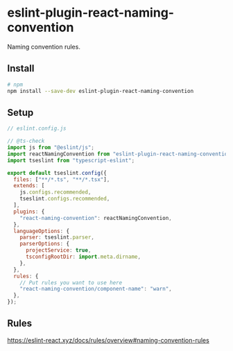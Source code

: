 # eslint-plugin-react-naming-convention

Naming convention rules.

## Install

```sh
# npm
npm install --save-dev eslint-plugin-react-naming-convention
```

## Setup

```js
// eslint.config.js

// @ts-check
import js from "@eslint/js";
import reactNamingConvention from "eslint-plugin-react-naming-convention";
import tseslint from "typescript-eslint";

export default tseslint.config({
  files: ["**/*.ts", "**/*.tsx"],
  extends: [
    js.configs.recommended,
    tseslint.configs.recommended,
  ],
  plugins: {
    "react-naming-convention": reactNamingConvention,
  },
  languageOptions: {
    parser: tseslint.parser,
    parserOptions: {
      projectService: true,
      tsconfigRootDir: import.meta.dirname,
    },
  },
  rules: {
    // Put rules you want to use here
    "react-naming-convention/component-name": "warn",
  },
});
```

## Rules

<https://eslint-react.xyz/docs/rules/overview#naming-convention-rules>
